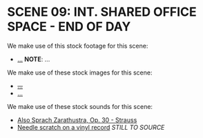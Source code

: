 # SCENE 09: INT. SHARED OFFICE SPACE - END OF DAY

We make use of this stock footage for this scene:

- [...](...) **NOTE**: ...

We make use of these stock images for this scene:

- ~~[...](...)~~
- [...]()

We make use of these stock sounds for this scene:

- [Also Sprach Zarathustra, Op. 30 - Strauss](https://www.youtube.com/watch?v=dfe8tCcHnKY)
- [Needle scratch on a vinyl record]() *STILL TO SOURCE*